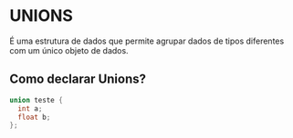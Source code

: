 # UNIONS
É uma estrutura de dados que permite agrupar dados de tipos diferentes com um único objeto de dados.

## Como declarar Unions?
```c
union teste {
  int a;
  float b;
};
```